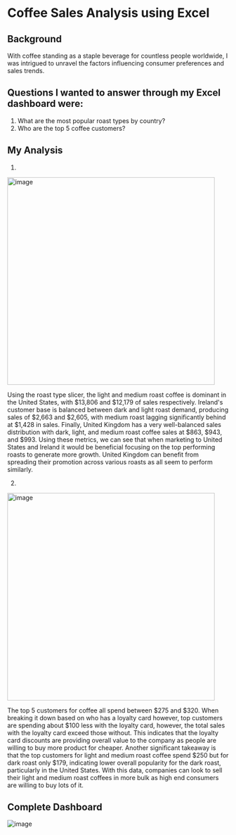 
# **Coffee Sales Analysis using Excel**


## Background
With coffee standing as a staple beverage for countless people worldwide, I was intrigued to unravel the factors influencing consumer preferences and sales trends.  

## Questions I wanted to answer through my Excel dashboard were:

1. What are the most popular roast types by country?
2. Who are the top 5 coffee customers?

## My Analysis

1.
<img width="472" alt="image" src="https://github.com/luke4051/Excel-Coffee-Project/assets/168036749/03df1282-c613-45d4-8d52-f281af80efeb">

Using the roast type slicer, the light and medium roast coffee is dominant in the United States, with $13,806 and $12,179 of sales respectively. Ireland's customer base is balanced between dark and light roast demand, producing sales of $2,663 and $2,605, with medium roast lagging significantly behind at $1,428 in sales. Finally, United Kingdom has a very well-balanced sales distribution with dark, light, and medium roast coffee sales at $863, $943, and $993. Using these metrics, we can see that when marketing to United States and Ireland it would be beneficial focusing on the top performing roasts to generate more growth. United Kingdom can benefit from spreading their promotion across various roasts as all seem to perform similarly. 

2.
<img width="472" alt="image" src="https://github.com/luke4051/Excel-Coffee-Project/assets/168036749/77cba30a-d5e8-4250-8566-11e09c718716">

The top 5 customers for coffee all spend between $275 and $320. When breaking it down based on who has a loyalty card however, top customers are spending about $100 less with the loyalty card, however, the total sales with the loyalty card exceed those without. This indicates that the loyalty card discounts are providing overall value to the company as people are willing to buy more product for cheaper. Another significant takeaway is that the top customers for light and medium roast coffee spend $250 but for dark roast only $179, indicating lower overall popularity for the dark roast, particularly in the United States. With this data, companies can look to sell their light and medium roast coffees in more bulk as high end consumers are willing to buy lots of it. 

## Complete Dashboard
![image](https://github.com/luke4051/Excel-Coffee-Project/assets/168036749/2bb80e00-1515-4cee-9138-971b166ed18d)




